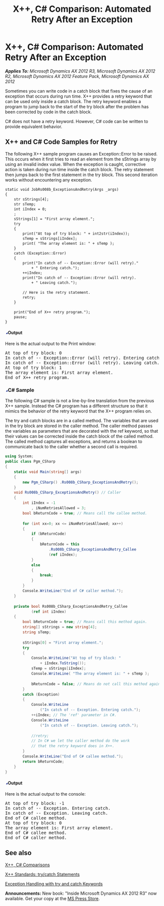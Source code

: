 ﻿---
title: 'X++, C# Comparison: Automated Retry After an Exception'
TOCTitle: 'X++, C# Comparison: Automated Retry After an Exception'
ms:assetid: 94ff92fe-e94e-47fb-8128-b9646b241369
ms:mtpsurl: https://msdn.microsoft.com/en-us/library/Cc967407(v=AX.60)
ms:contentKeyID: 35247607
ms.date: 05/18/2015
mtps_version: v=AX.60
dev_langs:
- csharp
---

# X++, C\# Comparison: Automated Retry After an Exception 


_**Applies To:** Microsoft Dynamics AX 2012 R3, Microsoft Dynamics AX 2012 R2, Microsoft Dynamics AX 2012 Feature Pack, Microsoft Dynamics AX 2012_

Sometimes you can write code in a catch block that fixes the cause of an exception that occurs during run time. X++ provides a retry keyword that can be used only inside a catch block. The retry keyword enables a program to jump back to the start of the try block after the problem has been corrected by code in the catch block.

C\# does not have a retry keyword. However, C\# code can be written to provide equivalent behavior.

## X++ and C\# Code Samples for Retry

The following X++ sample program causes an Exception::Error to be raised. This occurs when it first tries to read an element from the sStrings array by using an invalid index value. When the exception is caught, corrective action is taken during run time inside the catch block. The retry statement then jumps back to the first statement in the try block. This second iteration works without encountering any exception.

    static void JobRs008b_ExceptionsAndRetry(Args _args)
    {
        str sStrings[4];
        str sTemp;
        int iIndex = 0;
        ;
        sStrings[1] = "First array element.";
        try
        {
            print("At top of try block: " + int2str(iIndex));
            sTemp = sStrings[iIndex];
            print( "The array element is: " + sTemp );
        }
        catch (Exception::Error)
        {
            print("In catch of -- Exception::Error (will retry)."
                + " Entering catch.");
            ++iIndex;
            print("In catch of -- Exception::Error (will retry).
                + " Leaving catch.");
    
            // Here is the retry statement.
            retry;
        }
    
        print("End of X++ retry program.");
        pause;
    }

#### ![Cc967407.collapse\_all(en-us,AX.60).gif](images/Gg863931.collapse_all(en-us,AX.60).gif "Cc967407.collapse_all(en-us,AX.60).gif")Output

Here is the actual output to the Print window:

<pre IsFakePre="true" xmlns="http://www.w3.org/1999/xhtml">At top of try block: 0
In catch of -- Exception::Error (will retry). Entering catch.
In catch of -- Exception::Error (will retry). Leaving catch.
At top of try block: 1
The array element is: First array element.
End of X++ retry program.</pre>


### ![Cc967407.collapse\_all(en-us,AX.60).gif](images/Gg863931.collapse_all(en-us,AX.60).gif "Cc967407.collapse_all(en-us,AX.60).gif")C\# Sample

The following C\# sample is not a line-by-line translation from the previous X++ sample. Instead the C\# program has a different structure so that it mimics the behavior of the retry keyword that the X++ program relies on.

The try and catch blocks are in a called method. The variables that are used in the try block are stored in the caller method. The caller method passes the variables as parameters that are decorated with the ref keyword, so that their values can be corrected inside the catch block of the called method. The called method captures all exceptions, and returns a boolean to communicate back to the caller whether a second call is required.

``` csharp
using System;
public class Pgm_CSharp
{
    static void Main(string[] args)
    {
        new Pgm_CSharp() .Rs008b_CSharp_ExceptionsAndRetry();
    }
    void Rs008b_CSharp_ExceptionsAndRetry() // Caller
    {
        int iIndex = -1
            , iNumRetriesAllowed = 3;
        bool bReturnCode = true; // Means call the callee method.

        for (int xx=0; xx <= iNumRetriesAllowed; xx++)
        {
            if (bReturnCode)
            {
                bReturnCode = this
                    .Rs008b_CSharp_ExceptionsAndRetry_Callee
                    (ref iIndex);
            }
            else
            {
                break;
            }
        }
        Console.WriteLine("End of C# caller method.");
    }

    private bool Rs008b_CSharp_ExceptionsAndRetry_Callee
            (ref int iIndex)
    {
        bool bReturnCode = true; // Means call this method again.
        string[] sStrings = new string[4];
        string sTemp;

        sStrings[0] = "First array element.";
        try
        {
            Console.WriteLine("At top of try block: "
                + iIndex.ToString());
            sTemp = sStrings[iIndex];
            Console.WriteLine( "The array element is: " + sTemp );

            bReturnCode = false; // Means do not call this method again.
        }
        catch (Exception)
        {
            Console.WriteLine
                ("In catch of -- Exception. Entering catch.");
            ++iIndex; // The 'ref' parameter in C#.
            Console.WriteLine
                ("In catch of -- Exception. Leaving catch.");

            //retry;
            // In C# we let the caller method do the work
            // that the retry keyword does in X++.
        }
        Console.WriteLine("End of C# callee method.");
        return bReturnCode;
    }
}
```

#### ![Cc967407.collapse\_all(en-us,AX.60).gif](images/Gg863931.collapse_all(en-us,AX.60).gif "Cc967407.collapse_all(en-us,AX.60).gif")Output

Here is the actual output to the console:

<pre IsFakePre="true" xmlns="http://www.w3.org/1999/xhtml">At top of try block: -1
In catch of -- Exception. Entering catch.
In catch of -- Exception. Leaving catch.
End of C# callee method.
At top of try block: 0
The array element is: First array element.
End of C# callee method.
End of C# caller method.</pre>


## See also

[X++, C\# Comparisons](x-csharp-comparisons.md)

[X++ Standards: try/catch Statements](x-standards-try-catch-statements.md)

[Exception Handling with try and catch Keywords](exception-handling-with-try-and-catch-keywords.md)

  
**Announcements:** New book: "Inside Microsoft Dynamics AX 2012 R3" now available. Get your copy at the [MS Press Store](https://www.microsoftpressstore.com/store/inside-microsoft-dynamics-ax-2012-r3-9780735685109).

